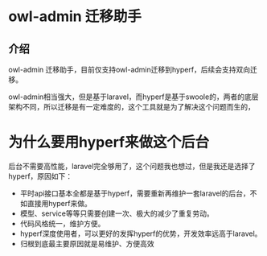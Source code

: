 # owl-admin 迁移助手

## 介绍

owl-admin 迁移助手，目前仅支持owl-admin迁移到hyperf，后续会支持双向迁移。

owl-admin相当强大，但是基于laravel，而hyperf是基于swoole的，两者的底层架构不同，所以迁移是有一定难度的，这个工具就是为了解决这个问题而生的，

# 为什么要用hyperf来做这个后台

后台不需要高性能，laravel完全够用了，这个问题我也想过，但是我还是选择了hyperf，原因如下：

- 平时api接口基本全都是基于hyperf，需要重新再维护一套laravel的后台，不如直接用hyperf来做。
- 模型、service等等只需要创建一次、极大的减少了重复劳动。
- 代码风格统一，维护方便。
- hyperf深度使用者，可以更好的发挥hyperf的优势，开发效率远高于laravel。
- 归根到底最主要原因就是易维护、方便高效
